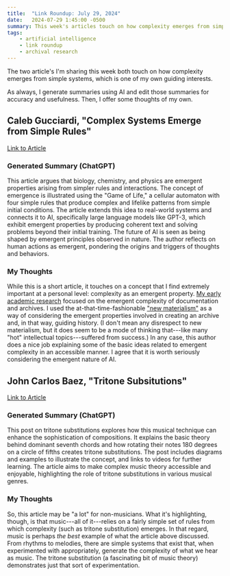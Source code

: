 ```yaml
---
title:  "Link Roundup: July 29, 2024"
date:   2024-07-29 1:45:00 -0500
summary: This week's articles touch on how complexity emerges from simple systems.
tags:
    - artificial intelligence
    - link roundup
    - archival research
---
```


The two article's I'm sharing this week both touch on how complexity emerges from simple systems, which is one of my own guiding interests.

As always, I generate summaries using AI and edit those summaries for accuracy and usefulness. Then, I offer some thoughts of my own.


## Caleb Gucciardi, "Complex Systems Emerge from Simple Rules"

[Link to
Article](https://tecnica.substack.com/p/complex-systems-emerge-from-simple)

### Generated Summary (ChatGPT)

This article argues that biology, chemistry, and physics are emergent
properties arising from simpler rules and interactions. The concept of
emergence is illustrated using the "Game of Life," a cellular automaton
with four simple rules that produce complex and lifelike patterns from
simple initial conditions. The article extends this idea to real-world
systems and connects it to AI, specifically large language models like
GPT-3, which exhibit emergent properties by producing coherent text and
solving problems beyond their initial training. The future of AI is seen
as being shaped by emergent principles observed in nature. The author
reflects on human actions as emergent, pondering the origins and
triggers of thoughts and behaviors.

### My Thoughts

While this is a short article, it touches on a concept that I find
extremely important at a personal level: complexity as an emergent
property. [My early academic
research](https://www.tandfonline.com/doi/abs/10.1080/07350198.2020.1727101)
focused on the emergent complexity of documentation and archives. I used
the at-that-time-fashionable ["new materialism"](https://en.wikipedia.org/wiki/New_materialism) as a way of considering
the emergent properties involved in creating an archive and, in that
way, guiding history. (I don't mean any disrespect to new materialism, but it does seem to be a mode of thinking that---like many "hot"
intellectual topics---suffered from success.) In any case, this author
does a nice job explaining some of the basic ideas related to emergent
complexity in an accessible manner. I agree that it is worth seriously
considering the emergent nature of AI.

## John Carlos Baez, "Tritone Subsitutions"

[Link to
Article](https://johncarlosbaez.wordpress.com/2024/07/27/tritone-substitutions/)

### Generated Summary (ChatGPT)

This post on tritone substitutions explores how this musical technique
can enhance the sophistication of compositions. It explains the basic
theory behind dominant seventh chords and how rotating their notes 180
degrees on a circle of fifths creates tritone substitutions. The post
includes diagrams and examples to illustrate the concept, and links to
videos for further learning. The article aims to make complex music
theory accessible and enjoyable, highlighting the role of tritone
substitutions in various musical genres.

### My Thoughts

So, this article may be "a lot" for non-musicians. What it's
highlighting, though, is that music---all of it---relies on a fairly
simple set of rules from which complexity (such as tritone substitution)
emerges. In that regard, music is perhaps *the best* example of what the
article above discussed. From rhythms to melodies, there are simple
systems that exist that, when experimented with appropriately, generate
the complexity of what we hear as music. The tritone substitution (a
fascinating bit of music theory) demonstrates just that sort of
experimentation.
